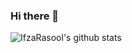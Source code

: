 ### Hi there 👋

<!--
**IfzaRasool/IfzaRasool** is a ✨ _special_ ✨ repository because its `README.md` (this file) appears on your GitHub profile.

Here are some ideas to get you started:

- 🔭 I’m currently working on ...
- 🌱 I’m currently learning ...
- 👯 I’m looking to collaborate on ...
- 🤔 I’m looking for help with ...
- 💬 Ask me about ...
- 📫 How to reach me: ...
- 😄 Pronouns: ...
- ⚡ Fun fact: ...
-->
![IfzaRasool's github stats](https://github-readme-stats.vercel.app/api?username=IfzaRasool&show_icons=true&theme=vue-dark)
